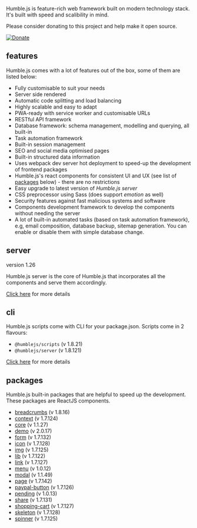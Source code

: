 Humble.js is feature-rich web framework built on modern technology stack. It's built with speed and scalibility in mind.

Please consider donating to this project and help make it open source.

[![Donate](https://gdl.muflihun.com/donate.png?v2)](https://www.paypal.me/zuhd/100)

## features

Humble.js comes with a lot of features out of the box, some of them are listed below:

* Fully customisable to suit your needs
* Server side rendered
* Automatic code splitting and load balancing
* Highly scalable and easy to adapt
* PWA-ready with service worker and customisable URLs
* RESTful API framework
* Database framework: schema management, modelling and querying, all built-in
* Task automation framework
* Built-in session management
* SEO and social media optimised pages
* Built-in structured data information
* Uses webpack dev server hot deployment to speed-up the development of frontend packages
* Humble.js's react components for consistent UI and UX (see list of [packages](/#packages) below) - there are no restrictions
* Easy upgrade to latest version of _Humble.js server_
* CSS preprocessor using Sass (does support _emotion_ as well)
* Security features against fast malicious systems and software
* Components development framework to develop the components without needing the server
* A lot of built-in automated tasks (based on task automation framework), e.g, email composition, database backup, sitemap generation. You can enable or disable them with simple database change.

## server

version 1.26

Humble.js server is the core of Humble.js that incorporates all the components and serve them accordingly.

[Click here](/server) for more details

## cli

Humble.js scripts come with CLI for your package.json. Scripts come in 2 flavours:

* `@humblejs/scripts` (v 1.8.21)
* `@humblejs/server` (v 1.8.121)

[Click here](/cli) for more details

## packages

Humble.js built-in packages that are helpful to speed up the development. These packages are ReactJS components.


 * [breadcrumbs](/pkg/breadcrumbs) (v 1.8.16)
 * [context](/pkg/context) (v 1.7.124)
 * [core](/pkg/core) (v 1.1.27)
 * [demo](/pkg/demo) (v 2.0.17)
 * [form](/pkg/form) (v 1.7.132)
 * [icon](/pkg/icon) (v 1.7.128)
 * [img](/pkg/img) (v 1.7.125)
 * [lib](/pkg/lib) (v 1.7.122)
 * [link](/pkg/link) (v 1.7.127)
 * [menu](/pkg/menu) (v 1.0.12)
 * [modal](/pkg/modal) (v 1.1.49)
 * [page](/pkg/page) (v 1.7.142)
 * [paypal-button](/pkg/paypal-button) (v 1.7.126)
 * [pending](/pkg/pending) (v 1.0.13)
 * [share](/pkg/share) (v 1.7.131)
 * [shopping-cart](/pkg/shopping-cart) (v 1.7.127)
 * [skeleton](/pkg/skeleton) (v 1.7.128)
 * [spinner](/pkg/spinner) (v 1.7.125)
